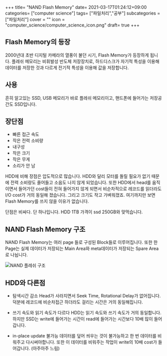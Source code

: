 +++
title= "NAND Flash Memory"
date= 2021-03-17T01:24:12+09:00
categories= ["computer science"]
tags= ["파일처리","공부"]
subcategories = ["파일처리"]
cover = ""
icon = "computer_science/computer_science_icon.png"
draft= true
+++

## Flash Memory의 등장

2000년대 초반 디지털 카메라의 열풍이 불던 시기, Flash Memory가 등장하게 됩니다. 플레쉬 메모리는 비휘발성 반도체 저장장치로, 하드디스크가 자기적 특성을 이용해 데이터를 저장한 것과 다르게 전기적 특성을 이용해 값을 저장합니다.

## 사용
흔히 알고있는 SSD, USB 메모리가 바로 플레쉬 메모리이고, 핸드폰에 들어가는 저장공간도 SSD입니다. 

## 장단점

* 빠른 접근 속도
* 작은 전력 소비량
* 내구성
* 작은 크기
* 작은 무게
* 소리가 안 남

HDD에 비해 장점은 압도적으로 많습니다. HDD와 달리 모터를 돌릴 필요가 없기 때문에 전력 소비량도 줄어들고 소음도 나지 않게 되었습니다. 또한 HDD에서 head를 움직이면서 들어가던 cost들이 전혀 들어가지 않게 되면서 비순차적으로 레코드를 읽더라도 I/O cost가 거의 동일해 졌습니다. 그리고 크기도 작고 가벼워졌죠. 여기까지만 보면 Flash Memory를 쓰지 않을 이유가 없습니다.

단점은 비싸다. 단 하나입니다. HDD 1TB 가격이 ssd 250GB와 맞먹습니다. 

## NAND Flash Memory 구조
NAND Flash Memory는 여러 page 들로 구성된 Block들로 이루어집니다.
또한 한 Page는 실제 데이터가 저장되는 Main Area와 meta데이터가 저장되는 Spare Area로 나뉩니다.

![NAND 플레쉬 구조](../images/nand-flash-구조-min.jpg)

## HDD와 다른점

- 탐색시간 감소
Head가 사라지면서 Seek Time, Rotational Delay가 없어집니다. 덕분에 레코드에 비순차접근 하더라도 걸리는 시간은 거의 동일해집니다.

- 쓰기 속도와 읽기 속도가 다르다
HDD는 읽기 속도와 쓰기 속도가 거의 동일합니다. 하지만 SSD는 write에 들어가는 시간이 read에 들어가는 시간보다 10배 많이 들어갑니다.

- in-place update 불가능
데이터를 덮어 씌우는 것이 불가능하고 한 번 데이터를 비워주고 다시써야합니다. 또한 이 데이터를 비워주는 작업이 write의 10배 cost가 들어갑니다. (아주아주 느림)